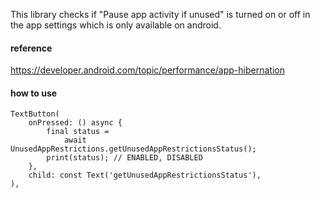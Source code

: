 This library checks if "Pause app activity if unused" is turned on or off in the app settings which is only available on android.

#### reference
https://developer.android.com/topic/performance/app-hibernation

#### how to use
```
TextButton(
    onPressed: () async {
        final status =
            await UnusedAppRestrictions.getUnusedAppRestrictionsStatus();
        print(status); // ENABLED, DISABLED
    },
    child: const Text('getUnusedAppRestrictionsStatus'),
),